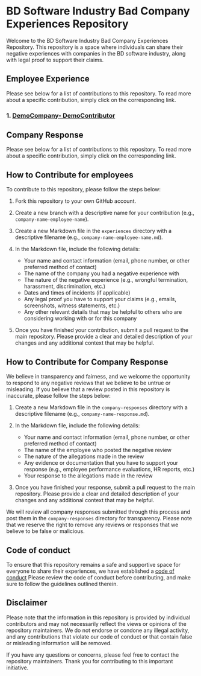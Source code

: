 # BD Software Industry Bad Company Experiences Repository
Welcome to the BD Software Industry Bad Company Experiences Repository. This repository is a space where individuals can share their negative experiences with companies in the BD software industry, along with legal proof to support their claims.

## Employee Experience

Please see below for a list of contributions to this repository. To read more about a specific contribution, simply click on the corresponding link.


### 1. [DemoCompany- DemoContributor](experiences/demoCompanyName-demoContributorName.md)


## Company Response

Please see below for a list of contributions to this repository. To read more about a specific contribution, simply click on the corresponding link.


## How to Contribute for employees

To contribute to this repository, please follow the steps below:

1. Fork this repository to your own GitHub account.
2. Create a new branch with a descriptive name for your contribution (e.g., `company-name-employee-name`).
3. Create a new Markdown file in the `experiences` directory with a descriptive filename (e.g., `company-name-employee-name.md`).
4. In the Markdown file, include the following details:

   - Your name and contact information (email, phone number, or other preferred method of contact)
   - The name of the company you had a negative experience with
   - The nature of the negative experience (e.g., wrongful termination, harassment, discrimination, etc.)
   - Dates and times of incidents (if applicable)
   - Any legal proof you have to support your claims (e.g., emails, screenshots, witness statements, etc.)
   - Any other relevant details that may be helpful to others who are considering working with or for this company

5. Once you have finished your contribution, submit a pull request to the main repository. Please provide a clear and detailed description of your changes and any additional context that may be helpful.

## How to Contribute for Company Response

We believe in transparency and fairness, and we welcome the opportunity to respond to any negative reviews that we believe to be untrue or misleading. If you believe that a review posted in this repository is inaccurate, please follow the steps below:

1. Create a new Markdown file in the `company-responses` directory with a descriptive filename (e.g., `company-name-response.md`).
2. In the Markdown file, include the following details:

   - Your name and contact information (email, phone number, or other preferred method of contact)
   - The name of the employee who posted the negative review
   - The nature of the allegations made in the review
   - Any evidence or documentation that you have to support your response (e.g., employee performance evaluations, HR reports, etc.)
   - Your response to the allegations made in the review

3. Once you have finished your response, submit a pull request to the main repository. Please provide a clear and detailed description of your changes and any additional context that may be helpful.

We will review all company responses submitted through this process and post them in the `company-responses` directory for transparency. Please note that we reserve the right to remove any reviews or responses that we believe to be false or malicious.


## Code of conduct
To ensure that this repository remains a safe and supportive space for everyone to share their experiences, we have established a [code of conduct](https://github.com/secretXagent/BD-Software-Industry-Bad-Company-Experiences-Repository/blob/main/CODE_OF_CONDUCT.md) Please review the code of conduct before contributing, and make sure to follow the guidelines outlined therein.

## Disclaimer
Please note that the information in this repository is provided by individual contributors and may not necessarily reflect the views or opinions of the repository maintainers. We do not endorse or condone any illegal activity, and any contributions that violate our code of conduct or that contain false or misleading information will be removed.

If you have any questions or concerns, please feel free to contact the repository maintainers. Thank you for contributing to this important initiative.
